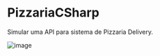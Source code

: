 # PizzariaCSharp
Simular uma API para sistema de Pizzaria Delivery.


![image](https://user-images.githubusercontent.com/82775531/178102891-3edb3177-6030-4793-9732-215b0c793338.png)
